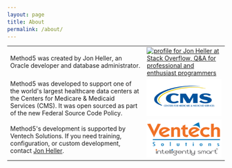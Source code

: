 ```yaml
---
layout: page
title: About
permalink: /about/
---
```


<table>

  <tr>
    <td class="vertical_align_middle">
      Method5 was created by Jon Heller, an Oracle developer and database administrator.
    </td>
    <td class="vertical_align_middle">
      <a href="http://stackoverflow.com/users/409172/jon-heller">
      <img src="https://stackoverflow.com/users/flair/409172.png" width="208" height="58" alt="profile for Jon Heller at Stack Overflow, Q&amp;A for professional and enthusiast programmers" title="profile for Jon Heller at Stack Overflow, Q&amp;A for professional and enthusiast programmers">
    </a>
    </td>
  </tr>

  <tr>
    <td class="vertical_align_middle">
      Method5 was developed to support one of the world's largest healthcare data centers at the Centers for Medicare & Medicaid Services (CMS).  It was open sourced as part of the new Federal Source Code Policy.
    </td>
    <td class="vertical_align_middle">
      <a href="https://www.cms.gov">
      <img src="/images/CMS-logo.png" width="400">
      </a>
    </td>
  </tr>

  <tr>
    <td class="vertical_align_middle">
      Method5's development is supported by Ventech Solutions.  If you need training, configuration, or custom development, contact <a href="mailto:jon@jonheller.org?Subject=Method5" target="_top">Jon Heller</a>.      
    </td>
    <td class="vertical_align_middle">
      <a href="http://www.ventechsolutions.com/">
      <img src="/images/ventechsolutions-logo2016_USA.png" width="400">
      </a>
    </td>
  </tr>

</table>
